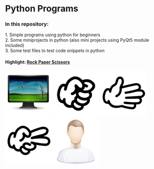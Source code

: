 # Python Programs
<h3>In this repository:</h3>
1. Simple programs using python for beginners<br>
2. Some miniprojects in python (also mini projects using PyQt5 module included)<br>
3. Some test files to test code snippets in python<br>
<h4> Highlight: <a href="https://github.com/pshreyam/Python/tree/master/Mini_Projects_Python/Rock%20Paper%20Scissors">Rock Paper Scissors</a></h4>
<p><img src="Mini_Projects_Python/Rock%20Paper%20Scissors/computer.png" width=150>
<img src="Mini_Projects_Python/Rock%20Paper%20Scissors/rock.png" width=150>
<img src="Mini_Projects_Python/Rock%20Paper%20Scissors/paper.png" width=150>
<img src="Mini_Projects_Python/Rock%20Paper%20Scissors/scissors.png" width=150>
<img src="Mini_Projects_Python/Rock%20Paper%20Scissors/user.png" width=150></p>
